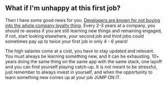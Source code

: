 ## What if I'm unhappy at this first job?

Then I have some good news for you. [Developers are known for not buying into the
whole company loyalty thing](https://www.inc.com/business-insider/tech-companies-employee-turnover-average-tenure-silicon-valley.html).
Every 2-3 years at a company, you should re-assess if you are still learning new things and remaining engaged, if not, start looking
elsewhere, your second job and third jobs could sometimes pay up to twice your first
job in only 4 - 6 years!

The high salaries come at a cost, you have to stay updated and relevant. You must always
be learning something new, and it can be exhausting. 10+ years doing the same thing on the
same app with the same stack, one layoff and you can find yourself playing catch-up. It is not
meant to be stressful, just remember to always invest in yourself, and when the opportunity
to learn something new comes up at your job JUMP ON IT.